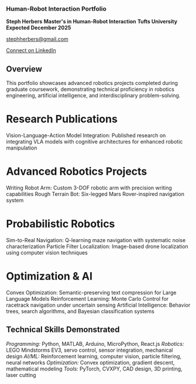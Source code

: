 ### Human-Robot Interaction Portfolio
**Steph Herbers**
**Master's in Human-Robot Interaction**
**Tufts University**
**Expected December 2025**


stephherbers@gmail.com

[Connect on LinkedIn](www.linkedin.com/in/steph-herbers)

## Overview
This portfolio showcases advanced robotics projects completed during graduate coursework, demonstrating technical proficiency in robotics engineering, artificial intelligence, and interdisciplinary problem-solving.

# Research Publications

Vision-Language-Action Model Integration: Published research on integrating VLA models with cognitive architectures for enhanced robotic manipulation

# Advanced Robotics Projects

Writing Robot Arm: Custom 3-DOF robotic arm with precision writing capabilities
Rough Terrain Bot: Six-legged Mars Rover-inspired navigation system

# Probabilistic Robotics

Sim-to-Real Navigation: Q-learning maze navigation with systematic noise characterization
Particle Filter Localization: Image-based drone localization using computer vision techniques

# Optimization & AI

Convex Optimization: Semantic-preserving text compression for Large Language Models
Reinforcement Learning: Monte Carlo Control for racetrack navigation under uncertain sensing
Artificial Intelligence: Behavior trees, search algorithms, and Bayesian classification systems

## Technical Skills Demonstrated

*Programming:* Python, MATLAB, Arduino, MicroPython, React.js
*Robotics:* LEGO Mindstorms EV3, servo control, sensor integration, mechanical design
*AI/ML:* Reinforcement learning, computer vision, particle filtering, neural networks
*Optimization:* Convex optimization, gradient descent, mathematical modeling
*Tools:* PyTorch, CVXPY, CAD design, 3D printing, laser cutting

